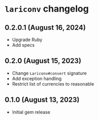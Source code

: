 `lariconv` changelog
====================

## 0.2.0.1 (August 16, 2024)

* Upgrade Ruby
* Add specs

## 0.2.0 (August 15, 2023)

* Change `Lariconv#convert` signature
* Add exception handling
* Restrict list of currencies to reasonable


## 0.1.0 (August 13, 2023)

* Initial gem release
